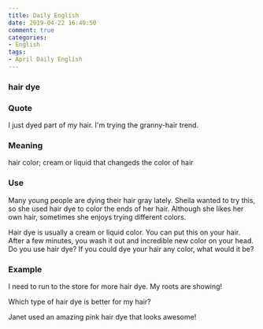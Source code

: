 ```yaml
---
title: Daily English
date: 2019-04-22 16:40:50
comment: true
categories:
- English
tags:
- April Daily English
---
```


### hair dye

### Quote
I just dyed part of my hair. I'm trying the granny-hair trend.

### Meaning
hair color; cream or liquid that changeds the color of hair

### Use
Many young people are dying their hair gray lately. Sheila wanted to try this, so she used hair dye to color the ends of her hair. Although she likes her own hair, sometimes she enjoys trying different colors.

Hair dye is usually a cream or liquid color. You can put this on your hair. After a few minutes, you wash it out and incredible new color on your head. Do you use hair dye? If you could dye your hair any color, what would it be?

<!-- more -->

### Example
I need to run to the store for more hair dye. My roots are showing!

Which type of hair dye is better for my hair?

Janet used an amazing pink hair dye that looks awesome!